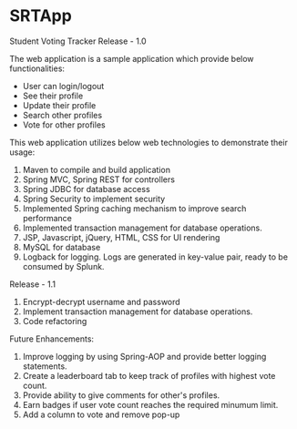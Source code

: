 # SRTApp
Student Voting Tracker
Release - 1.0

The web application is a sample application which provide below functionalities:

- User can login/logout
- See their profile
- Update their profile
- Search other profiles
- Vote for other profiles

This web application utilizes below web technologies to demonstrate their usage:

1. Maven to compile and build application
2. Spring MVC, Spring REST for controllers
3. Spring JDBC for database access
4. Spring Security to implement security
5. Implemented Spring caching mechanism to improve search performance
6. Implemented transaction management for database operations.
7. JSP, Javascript, jQuery, HTML, CSS for UI rendering
8. MySQL for database
9. Logback for logging. Logs are generated in key-value pair, ready to be consumed by Splunk.

Release - 1.1

1. Encrypt-decrypt username and password
2. Implement transaction management for database operations.
3. Code refactoring

Future Enhancements:

1. Improve logging by using Spring-AOP and provide better logging statements.
2. Create a leaderboard tab to keep track of profiles with highest vote count.
3. Provide ability to give comments for other's profiles.
4. Earn badges if user vote count reaches the required minumum limit.
5. Add a column to vote and remove pop-up
